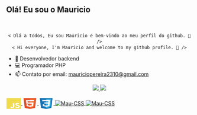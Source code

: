 ### <h2>Olá! Eu sou o Mauricio</h2>
<link rel="stylesheet" href="https://cdn.jsdelivr.net/gh/devicons/devicon@v2.14.0/devicon.min.css">

<div><br>
  <div style="display: inline_block" align="center">

    < Olá a todos, Eu sou Mauricio e bem-vindo ao meu perfil do github. 🚀 />
    < Hi everyone, I'm Mauricio and welcome to my github profile. 🚀 />
  </div>
</div>



- 🔭 Desenvolvedor backend
- 💻 Programador PHP
- 📫 Contato por email: mauriciopereira2310@gmail.com

<div align="center">
  <a href="https://github.com/mauricinhoo">
  <img height="180em" src="https://github-readme-stats.vercel.app/api?username=MauricioCruzPereira&show_icons=true&theme=highcontrast&include_all_commits=true&count_private=true"/>
  <img height="180em" src="https://github-readme-stats.vercel.app/api/top-langs/?username=MauricioCruzPereira&layout=compact&langs_count=7&theme=highcontrast"/>
</div>
  
<div style="display: inline_block"><br>
  <img align="center" alt="Mau-Js" height="30" width="40" src="https://raw.githubusercontent.com/devicons/devicon/master/icons/javascript/javascript-plain.svg">
  <img align="center" alt="Mau-HTML" height="30" width="40" src="https://raw.githubusercontent.com/devicons/devicon/master/icons/html5/html5-original.svg">
  <img align="center" alt="Mau-CSS" height="30" width="40" src="https://raw.githubusercontent.com/devicons/devicon/master/icons/css3/css3-original.svg">
  <img align="center" alt="Mau-CSS" height="30" width="40" src="https://cdn.jsdelivr.net/gh/devicons/devicon/icons/nodejs/nodejs-original.svg" />
                     <img align="center" alt="Mau-CSS" height="30" width="40" src="https://cdn.jsdelivr.net/gh/devicons/devicon/icons/php/php-original.svg" />
</div>

### 
